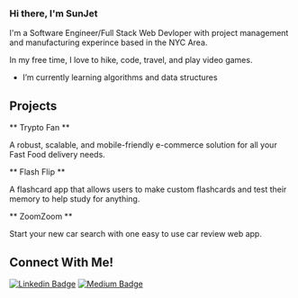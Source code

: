 ### Hi there, I'm SunJet

I'm a Software Engineer/Full Stack Web Devloper with project management and manufacturing experince based in the NYC Area. 

In my free time, I love to hike, code, travel, and play video games.

- I’m currently learning algorithms and data structures

## Projects 

** Trypto Fan **

A robust, scalable, and mobile-friendly e-commerce solution for all your Fast Food delivery needs.

** Flash Flip **

A flashcard app that allows users to make custom flashcards and test their memory to help study for anything. 

** ZoomZoom **

Start your new car search with one easy to use car review web app.

##  Connect With Me! 

[![Linkedin Badge](https://img.shields.io/badge/-LinkedIn-blue?style=flat&logo=Linkedin&logoColor=white&link=https://www.linkedin.com/in/sunjetliu/)](https://www.linkedin.com/in/sunjetliu/)
[![Medium Badge](https://img.shields.io/badge/-Medium-black?style=flat&logo=Medium&logoColor=white&link=https://sunjetliu.medium.com//)](https://sunjetliu.medium.com/)


        
